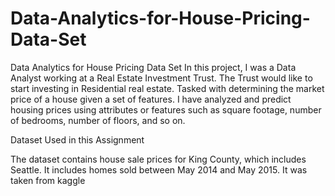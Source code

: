 # Data-Analytics-for-House-Pricing-Data-Set
Data Analytics for House Pricing Data Set
In this project, I was a Data Analyst working at a Real Estate Investment Trust. The Trust would like to start investing in Residential real estate. Tasked with determining the market price of a house given a set of features. I have analyzed and predict housing prices using attributes or features such as square footage, number of bedrooms, number of floors, and so on.


Dataset Used in this Assignment

The dataset contains house sale prices for King County, which includes Seattle. It includes homes sold between May 2014 and May 2015. It was taken from 
kaggle
